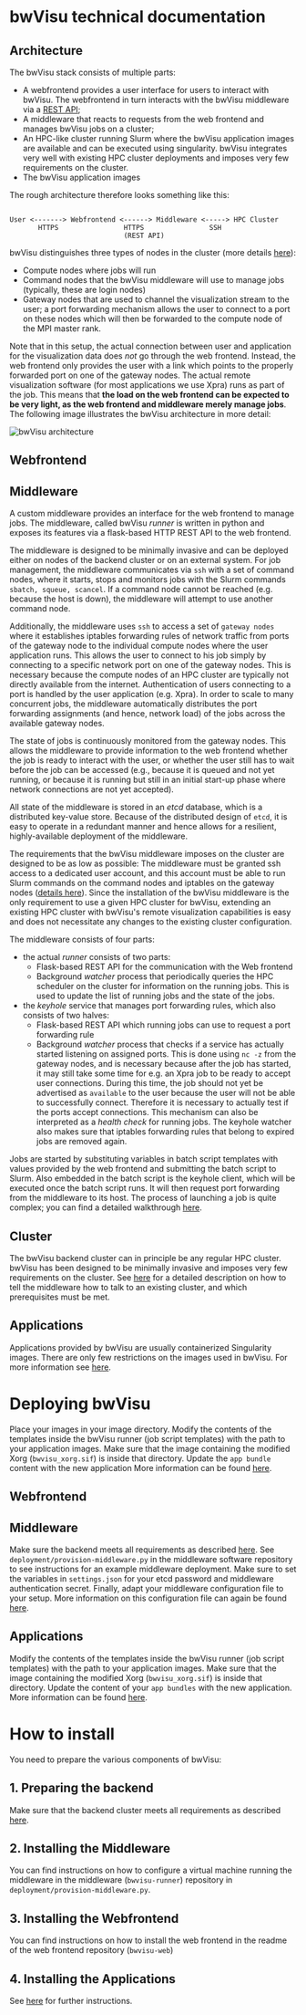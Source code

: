 # bwVisu technical documentation

## Architecture

The bwVisu stack consists of multiple parts:
* A webfrontend provides a user interface for users to interact with bwVisu. The webfrontend in turn interacts with the bwVisu middleware via a [REST API](middleware-api.md);
* A middleware that reacts to requests from the web frontend and manages bwVisu jobs on a cluster;
* An HPC-like cluster running Slurm where the bwVisu application images are available and can be executed using singularity. bwVisu integrates very well with existing HPC cluster deployments and imposes very few requirements on the cluster.
* The bwVisu application images

The rough architecture therefore looks something like this:
```

User <-------> Webfrontend <------> Middleware <-----> HPC Cluster
       HTTPS                HTTPS                SSH
                            (REST API)
```


bwVisu distinguishes three types of nodes in the cluster (more details [here](backend.md)):
* Compute nodes where jobs will run
* Command nodes that the bwVisu middleware will use to manage jobs (typically, these are login nodes)
* Gateway nodes that are used to channel the visualization stream to the user; a port forwarding mechanism allows the user to connect to a port on these nodes which will then be forwarded to the compute node of the MPI master rank.

Note that in this setup, the actual connection between user and application for the visualization data does *not* go through the web frontend. Instead, the web frontend only provides the user with a link which points to the properly forwarded port on one of the gateway nodes. The actual remote visualization software (for most applications we use Xpra) runs as part of the job.
This means that **the load on the web frontend can be expected to be very light, as the web frontend and middleware merely manage jobs**.
The following image illustrates the bwVisu architecture in more detail:

![bwVisu architecture](../img/architecture.png)


## Webfrontend

## Middleware
A custom middleware provides an interface for the web frontend to manage jobs. The middleware, called bwVisu *runner* is written in python and exposes its features via a flask-based HTTP REST API to the web frontend. 

The middleware is designed to be minimally invasive and can be deployed either on nodes of the backend cluster or on an external system. For job management, the middleware communicates via `ssh` with a set of command nodes, where it starts, stops and monitors jobs with the Slurm commands `sbatch, squeue, scancel`. If a command node cannot be reached (e.g. because the host is down), the middleware will attempt to use another command node.

Additionally, the middleware uses `ssh` to access a set of `gateway nodes` where it establishes iptables forwarding rules of network traffic from ports of the gateway node to the individual compute nodes where the user application runs. This allows the user to connect to his job simply by connecting to a specific network port on one of the gateway nodes. This is necessary because the compute nodes of an HPC cluster are typically not directly available from the internet.
Authentication of users connecting to a port is handled by the user application (e.g. Xpra). 
In order to scale to many concurrent jobs, the middleware automatically distributes the port forwarding assignments (and hence, network load) of the jobs across the available gateway nodes.

The state of jobs is continuously monitored from the gateway nodes. This allows the middleware to provide information to the web frontend whether the job is ready to interact with the user, or whether the user still has to wait before the job can be accessed (e.g., because it is queued and not yet running, or because it is running but still in an initial start-up phase where network connections are not yet accepted).

All state of the middleware is stored in an *etcd* database, which is a distributed key-value store. Because of the distributed design of `etcd`, it is easy to operate in a redundant manner and hence allows for a resilient, highly-available deployment of the middleware.

The requirements that the bwVisu middleware imposes on the cluster are designed to be as low as possible: The middleware must be granted ssh access to a dedicated user account, and this account must be able to run Slurm commands on the command nodes and iptables on the gateway nodes ([details here](backend.md)).
Since the installation of the bwVisu middleware is the only requirement to use a given HPC cluster for bwVisu, extending an existing HPC cluster with bwVisu's remote visualization capabilities is easy and does not necessitate any changes to the existing cluster configuration.

The middleware consists of four parts:
* the actual *runner* consists of two parts:
   * Flask-based REST API for the communication with the Web frontend
   * Background *watcher* process that periodically queries the HPC scheduler on the cluster for information on the running jobs. This is used to update the list of running jobs and the state of the jobs.
* the *keyhole* service that manages port forwarding rules, which also consists of two halves:
   * Flask-based REST API which running jobs can use to request a port forwarding rule
   * Background *watcher* process that checks if a service has actually started listening on assigned ports. This is done using `nc -z` from the gateway nodes, and is necessary because after the job has started, it may still take some time for e.g. an Xpra job to be ready to accept user connections. During this time, the job should not yet be advertised as `available` to the user because the user will not be able to successfully connect. Therefore it is necessary to actually test if the ports accept connections. This mechanism can also be interpreted as a *health check* for running jobs. The keyhole watcher also makes sure that iptables forwarding rules that belong to expired jobs are removed again.
   
Jobs are started by substituting variables in batch script templates with values provided by the web frontend and submitting the batch script to Slurm. Also embedded in the batch script is the keyhole client, which will be executed once the batch script runs. It will then request port forwarding from the middleware to its host. The process of launching a job is quite complex; you can find a detailed walkthrough [here](starting-job.md).



## Cluster
The bwVisu backend cluster can in principle be any regular HPC cluster. bwVisu has been designed to be minimally invasive and imposes very few requirements on the cluster. See [here](backend.md) for a detailed description on how to tell the middleware how to talk to an existing cluster, and which prerequisites must be met.

## Applications
Applications provided by bwVisu are usually containerized Singularity images. There are only few restrictions on the images used in bwVisu. For more information see [here](applications.md).

# Deploying bwVisu
Place your images in your image directory. Modify the contents of the templates inside the bwVisu runner (job script templates) with the path to your application images. Make sure that the image containing the modified Xorg (`bwvisu_xorg.sif`) is inside that directory. Update the `app bundle` content with the new application More information can be found [here](applications.md). 

## Webfrontend
## Middleware

Make sure the backend meets all requirements as described [here](backend.md).
See `deployment/provision-middleware.py` in the middleware software repository to see instructions for an example middleware deployment. Make sure to set the variables in `settings.json` for your etcd password and middleware authentication secret.
Finally, adapt your middleware configuration file to your setup. More information on this configuration file can again be found [here](backend.md).

## Applications
Modify the contents of the templates inside the bwVisu runner (job script templates) with the path to your application images. Make sure that the image containing the modified Xorg (`bwvisu_xorg.sif`) is inside that directory. Update the content of your `app bundles` with the new application. More information can be found [here](applications.md). 

# How to install

You need to prepare the various components of bwVisu:
## 1. Preparing the backend
Make sure that the backend cluster meets all requirements as described [here](backend.md).

## 2. Installing the Middleware
You can find instructions on how to configure a virtual machine running the middleware in the middleware (`bwvisu-runner`) repository in `deployment/provision-middleware.py`.

## 3. Installing the Webfrontend
You can find instructions on how to install the web frontend in the readme of the web frontend repository (`bwvisu-web`)

## 4. Installing the Applications
See [here](applications.md) for further instructions.
